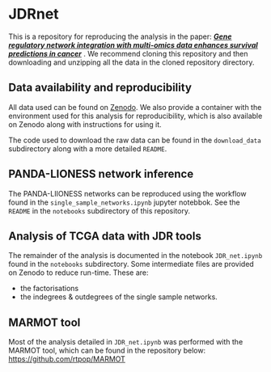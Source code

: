 # JDRnet
This is a repository for reproducing the analysis in the paper: ***[Gene regulatory network integration with multi-omics data enhances survival predictions in cancer](https://doi.org/10.1101/2024.12.19.629344)*** . We recommend cloning this repository and then downloading and unzipping all the data in the cloned repository directory. 

## Data availability and reproducibility
All data used can be found on [Zenodo](https://zenodo.org/records/14524447). We also provide a container with the environment used for this analysis for reproducibility, which is also available on Zenodo along with instructions for using it.

The code used to download the raw data can be found in the `download_data` subdirectory along with a more detailed `README`.

## PANDA-LIONESS network inference
The PANDA-LIIONESS networks can be reproduced using the workflow found in the `single_sample_networks.ipynb` jupyter notebbok. See the `README` in the `notebooks` subdirectory of this repository.

## Analysis of TCGA data with JDR tools
The remainder of the analysis is documented in the notebook `JDR_net.ipynb` found in the `notebooks` subdirectory. Some intermediate files are provided on Zenodo to reduce run-time. These are:
* the factorisations
* the indegrees & outdegrees of the single sample networks.
  
## MARMOT tool
Most of the analysis detailed in `JDR_net.ipynb` was performed with the MARMOT tool, which can be found in the repository below:
https://github.com/rtpop/MARMOT